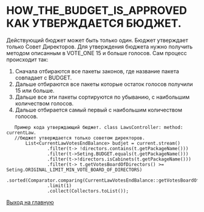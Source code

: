 # HOW_THE_BUDGET_IS_APPROVED КАК УТВЕРЖДАЕТСЯ БЮДЖЕТ.

Действующий бюджет может быть только один. Бюджет утверждает только Совет Директоров. 
Для утверждения бюджета нужно получить методом описанным в VOTE_ONE 15 и больше голосов. 
Сам процесс происходит так: 
1. Сначала отбираются все пакеты законов, где название пакета совпадает с BUDGET. 
2. Дальше отбираются все пакеты которые остаток голосов получили 15 или больше. 
3. Дальше все эти пакеты сортируются по убыванию, с наибольшим количеством голосов. 
4. Дальше отбирается самый первый с наибольшим количеством голосов. 


````
   Пример кода утверждающий бюджет. class LawsController: method: currentLaw. 
   //бюджет утверждается только советом директоров.
       List<CurrentLawVotesEndBalance> budjet = current.stream()
               .filter(t-> !directors.contains(t.getPackageName()))
               .filter(t->Seting.BUDGET.equals(t.getPackageName()))
               .filter(t->!directors.isCabinets(t.getPackageName()))
               .filter(t-> t.getVotesBoardOfDirectors() >= Seting.ORIGINAL_LIMIT_MIN_VOTE_BOARD_OF_DIRECTORS)
               .sorted(Comparator.comparing(CurrentLawVotesEndBalance::getVotesBoardOfDirectors).reversed())
               .limit(1)
               .collect(Collectors.toList());
````

[Выход на главную](../readme.md)